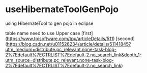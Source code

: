 # useHibernateToolGenPojo
using HibernateTool to gen pojo in eclipse

table name need to use Upper case
[first] (https://www.tpisoftware.com/tpu/articleDetails/511)
[second] (https://blog.csdn.net/u011526234/article/details/51141845?utm_medium=distribute.pc_relevant.none-task-blog-2%7Edefault%7ECTRLIST%7Edefault-2.no_search_link&depth_1-utm_source=distribute.pc_relevant.none-task-blog-2%7Edefault%7ECTRLIST%7Edefault-2.no_search_link)
